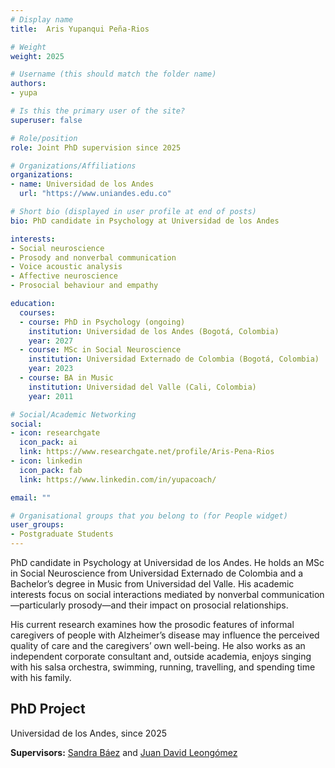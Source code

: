 ```yaml
---
# Display name
title:  Aris Yupanqui Peña-Rios

# Weight
weight: 2025

# Username (this should match the folder name)
authors:
- yupa

# Is this the primary user of the site?
superuser: false

# Role/position
role: Joint PhD supervision since 2025

# Organizations/Affiliations
organizations:
- name: Universidad de los Andes
  url: "https://www.uniandes.edu.co"

# Short bio (displayed in user profile at end of posts)
bio: PhD candidate in Psychology at Universidad de los Andes

interests:
- Social neuroscience
- Prosody and nonverbal communication
- Voice acoustic analysis
- Affective neuroscience
- Prosocial behaviour and empathy

education:
  courses:
  - course: PhD in Psychology (ongoing)
    institution: Universidad de los Andes (Bogotá, Colombia)
    year: 2027
  - course: MSc in Social Neuroscience
    institution: Universidad Externado de Colombia (Bogotá, Colombia)
    year: 2023
  - course: BA in Music
    institution: Universidad del Valle (Cali, Colombia)
    year: 2011

# Social/Academic Networking
social:
- icon: researchgate
  icon_pack: ai
  link: https://www.researchgate.net/profile/Aris-Pena-Rios
- icon: linkedin
  icon_pack: fab
  link: https://www.linkedin.com/in/yupacoach/

email: ""

# Organisational groups that you belong to (for People widget)
user_groups:
- Postgraduate Students
---
```


PhD candidate in Psychology at Universidad de los Andes. He holds an MSc in Social Neuroscience from Universidad Externado de Colombia and a Bachelor’s degree in Music from Universidad del Valle. His academic interests focus on social interactions mediated by nonverbal communication—particularly prosody—and their impact on prosocial relationships.  

His current research examines how the prosodic features of informal caregivers of people with Alzheimer’s disease may influence the perceived quality of care and the caregivers’ own well-being. He also works as an independent corporate consultant and, outside academia, enjoys singing with his salsa orchestra, swimming, running, travelling, and spending time with his family.

## **PhD Project**  

Universidad de los Andes, since 2025  

**Supervisors:** [Sandra Báez](https://scholar.google.com/citations?user=WLryvYoAAAAJ) and [Juan David Leongómez](/en/#about)
